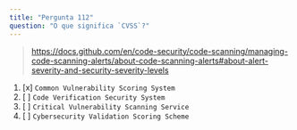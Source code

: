 ```yaml
---
title: "Pergunta 112"
question: "O que significa `CVSS`?"
---
```



> https://docs.github.com/en/code-security/code-scanning/managing-code-scanning-alerts/about-code-scanning-alerts#about-alert-severity-and-security-severity-levels
1. [x] `Common Vulnerability Scoring System`
1. [ ] `Code Verification Security System`
1. [ ] `Critical Vulnerability Scanning Service`
1. [ ] `Cybersecurity Validation Scoring Scheme`

